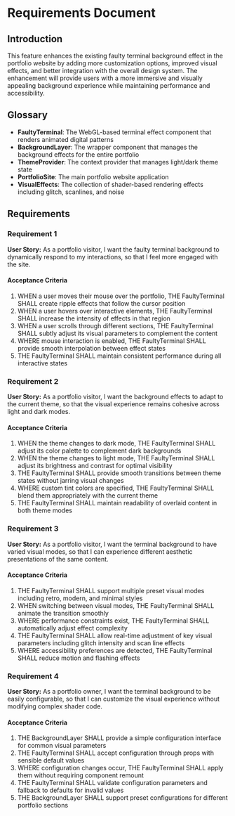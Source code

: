 # Requirements Document

## Introduction

This feature enhances the existing faulty terminal background effect in the portfolio website by adding more customization options, improved visual effects, and better integration with the overall design system. The enhancement will provide users with a more immersive and visually appealing background experience while maintaining performance and accessibility.

## Glossary

- **FaultyTerminal**: The WebGL-based terminal effect component that renders animated digital patterns
- **BackgroundLayer**: The wrapper component that manages the background effects for the entire portfolio
- **ThemeProvider**: The context provider that manages light/dark theme state
- **PortfolioSite**: The main portfolio website application
- **VisualEffects**: The collection of shader-based rendering effects including glitch, scanlines, and noise

## Requirements

### Requirement 1

**User Story:** As a portfolio visitor, I want the faulty terminal background to dynamically respond to my interactions, so that I feel more engaged with the site.

#### Acceptance Criteria

1. WHEN a user moves their mouse over the portfolio, THE FaultyTerminal SHALL create ripple effects that follow the cursor position
2. WHEN a user hovers over interactive elements, THE FaultyTerminal SHALL increase the intensity of effects in that region
3. WHEN a user scrolls through different sections, THE FaultyTerminal SHALL subtly adjust its visual parameters to complement the content
4. WHERE mouse interaction is enabled, THE FaultyTerminal SHALL provide smooth interpolation between effect states
5. THE FaultyTerminal SHALL maintain consistent performance during all interactive states

### Requirement 2

**User Story:** As a portfolio visitor, I want the background effects to adapt to the current theme, so that the visual experience remains cohesive across light and dark modes.

#### Acceptance Criteria

1. WHEN the theme changes to dark mode, THE FaultyTerminal SHALL adjust its color palette to complement dark backgrounds
2. WHEN the theme changes to light mode, THE FaultyTerminal SHALL adjust its brightness and contrast for optimal visibility
3. THE FaultyTerminal SHALL provide smooth transitions between theme states without jarring visual changes
4. WHERE custom tint colors are specified, THE FaultyTerminal SHALL blend them appropriately with the current theme
5. THE FaultyTerminal SHALL maintain readability of overlaid content in both theme modes

### Requirement 3

**User Story:** As a portfolio visitor, I want the terminal background to have varied visual modes, so that I can experience different aesthetic presentations of the same content.

#### Acceptance Criteria

1. THE FaultyTerminal SHALL support multiple preset visual modes including retro, modern, and minimal styles
2. WHEN switching between visual modes, THE FaultyTerminal SHALL animate the transition smoothly
3. WHERE performance constraints exist, THE FaultyTerminal SHALL automatically adjust effect complexity
4. THE FaultyTerminal SHALL allow real-time adjustment of key visual parameters including glitch intensity and scan line effects
5. WHERE accessibility preferences are detected, THE FaultyTerminal SHALL reduce motion and flashing effects

### Requirement 4

**User Story:** As a portfolio owner, I want the terminal background to be easily configurable, so that I can customize the visual experience without modifying complex shader code.

#### Acceptance Criteria

1. THE BackgroundLayer SHALL provide a simple configuration interface for common visual parameters
2. THE FaultyTerminal SHALL accept configuration through props with sensible default values
3. WHERE configuration changes occur, THE FaultyTerminal SHALL apply them without requiring component remount
4. THE FaultyTerminal SHALL validate configuration parameters and fallback to defaults for invalid values
5. THE BackgroundLayer SHALL support preset configurations for different portfolio sections